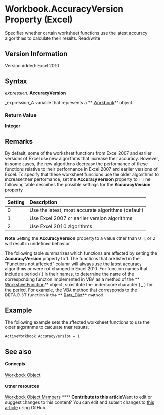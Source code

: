 
# Workbook.AccuracyVersion Property (Excel)

Specifies whether certain worksheet functions use the latest accuracy algorithms to calculate their results. Read/write


## Version Information

Version Added: Excel 2010 


## Syntax

 _expression_. **AccuracyVersion**

 _expression_A variable that represents a  ** [Workbook](8c00aa60-c974-eed3-0812-3c9625eb0d4c.md)** object.


### Return Value

 **Integer**


## Remarks

By default, some of the worksheet functions from Excel 2007 and earlier versions of Excel use new algorithms that increase their accuracy. However, in some cases, the new algorithms decrease the performance of these functions relative to their performance in Excel 2007 and earlier versions of Excel. To specify that these worksheet functions use the older algorithms to increase their performance, set the  **AccuracyVersion** property to 1. The following table describes the possible settings for the **AccuracyVersion** property.



|**Setting**|**Description**|
|:-----|:-----|
|0|Use the latest, most accurate algorithms (default)|
|1|Use Excel 2007 or earlier version algorithms|
|2|Use Excel 2010 algorithms|

**Note**  Setting the  **AccuracyVersion** property to a value other than 0, 1, or 2 will result in undefined behavior.

The following table summarizes which functions are affected by setting the  **AccuracyVersion** property to 1. The functions that are listed in the "Functions not affected" column will always use the latest accuracy algorithms or were not changed in Excel 2010. For function names that include a period (.) in their names, to determine the name of the corresponding function implemented in VBA as a method of the ** [WorksheetFunction](7b1d5639-363d-632c-2cf0-2232562646b6.md)** object, substitute the underscore character ( _ ) for the period. For example, the VBA method that corresponds to the BETA.DIST function is the ** [Beta_Dist](f691e4b0-3021-6a7e-3306-af7b5cb3720b.md)** method.


## Example

The following example sets the affected worksheet functions to use the older algorithms to calculate their results.


```
ActiveWorkbook.AccuracyVersion = 1
```


## See also


#### Concepts


 [Workbook Object](8c00aa60-c974-eed3-0812-3c9625eb0d4c.md)
#### Other resources


 [Workbook Object Members](dce102a3-25de-3ff4-2ce5-bc56e08baca7.md)
****   **Contribute to this article**Want to edit or suggest changes to this content? You can edit and submit changes to  [this article](https://github.com/jhershey00/VBA_Excel_Test/OpenXMLCon/articles/bc81782c-662c-87ec-8381-d06e77674d0c.md) using GitHub.

